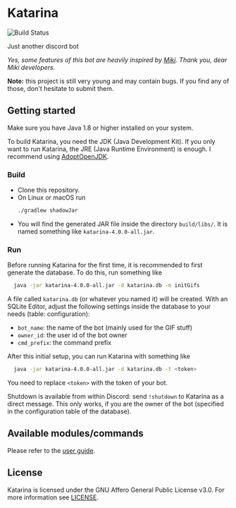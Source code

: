 # Katarina
![Build Status](https://github.com/hannesbraun/katarina/workflows/Build/badge.svg)

Just another discord bot

*Yes, some features of this bot are heavily inspired by [Miki](https://miki.ai). Thank you, dear Miki developers.*

**Note:** this project is still very young and may contain bugs. If you find any of those, don't hesitate to submit them.

## Getting started
Make sure you have Java 1.8 or higher installed on your system. 

To build Katarina, you need the JDK (Java Development Kit). If you only want to run Katarina, the JRE (Java Runtime Environment) is enough. I recommend using [AdoptOpenJDK](https://adoptopenjdk.net).

### Build
* Clone this repository.
* On Linux or macOS run
  ```bash 
  ./gradlew shadowJar
  ```
* You will find the generated JAR file inside the directory `build/libs/`. It is named something like `katarina-4.0.0-all.jar`.

### Run
Before running Katarina for the first time, it is recommended to first generate the database.
To do this, run something like
```bash
  java -jar katarina-4.0.0-all.jar -d katarina.db -m initGifs
 ```
A file called `katarina.db` (or whatever you named it) will be created. With an SQLite Editor, adjust the following settings inside the database to your needs (table: configuration):
* `bot_name`: the name of the bot (mainly used for the GIF stuff)
* `owner_id`: the user id of the bot owner
* `cmd_prefix`: the command prefix
  
After this initial setup, you can run Katarina with something like
```bash
  java -jar katarina-4.0.0-all.jar -d katarina.db -t <token>
 ```
You need to replace `<token>` with the token of your bot.

Shutdown is available from within Discord: send `!shutdown` to Katarina as a direct message. This only works, if you are the owner of the bot (specified in the configuration table of the database).

## Available modules/commands
Please refer to the [user guide](USER_GUIDE.md).

## License

Katarina is licensed under the GNU Affero General Public License v3.0. For more information see [LICENSE](LICENSE "GNU AGPL v3.0").
